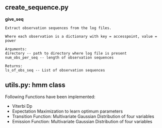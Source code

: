 ## create_sequence.py

**give_seq**

	Extract observation sequences from the log files.

	Where each observation is a dictionary with key = accesspoint, value = power

	Arguments:
    directory -- path to directory where log file is present
    num_obs_per_seq -- length of observation sequences

	Returns:
    ls_of_obs_seq -- List of observation sequences


## utils.py: hmm class

Following Functions have been implemented:

- Viterbi Dp
- Expectation Maximization to learn optimum parameters
- Transition Function: Multivariate Gaussian Distribution of four variables
- Emission Function: Multivariate Gaussian Distribution of four variables


